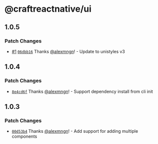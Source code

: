 # @craftreactnative/ui

## 1.0.5

### Patch Changes

- [#1](https://github.com/craftreactnative/ui/pull/1) [`06dbb16`](https://github.com/craftreactnative/ui/commit/06dbb16071df0ea389f2061c9b98ed0f6eb52db7) Thanks [@alexmngn](https://github.com/alexmngn)! - Update to unistyles v3

## 1.0.4

### Patch Changes

- [`8e4cd6f`](https://github.com/craftreactnative/ui/commit/8e4cd6f2449acf7bf0233e356c33c920eb826424) Thanks [@alexmngn](https://github.com/alexmngn)! - Support dependency install from cli init

## 1.0.3

### Patch Changes

- [`00d53b4`](https://github.com/craftreactnative/ui/commit/00d53b4dda03aea13be3162c8f655af63abeb348) Thanks [@alexmngn](https://github.com/alexmngn)! - Add support for adding multiple components
